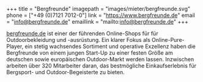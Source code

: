 +++
title = "Bergfreunde"
imagepath = "images/mieter/bergfreunde.svg"
phone = ["+49 (0)7121 7012-0"]
link = "https://www.bergfreunde.de"
email = "info@bergfreunde.de"
emaillink = "mailto:info@bergfreunde.de"
+++

[bergfreunde.de](https://www.bergfreunde.de) ist einer der führenden Online-Shops für für Outdoorbekleidung und -ausrüstung. Ein klarer Fokus als Online-Pure-Player, ein stetig wachsendes Sortiment und operative Exzellenz haben die Bergfreunde von einem jungen Start-Up zu einer festen Größe am deutschen sowie europäischen Outdoor-Markt werden lassen. Inzwischen arbeiten über 320 Mitarbeiter daran, das bestmögliche Einkaufserlebnis für Bergsport- und Outdoor-Begeisterte zu bieten.